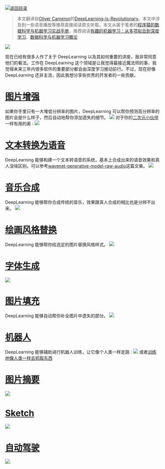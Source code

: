 [![返回目录](https://i.postimg.cc/JzFTMvjF/image.png)](https://github.com/wx-chevalier/Awesome-CheatSheets)

> 本文翻译自[Oliver Cameron](https://medium.com/@olivercameron?source=post_header_lockup)的[DeepLearning-Is-Revolutionary](https://medium.com/@olivercameron/deep-learning-is-revolutionary-d0f3667bafa0#.g4c7xvd6r)。本文中涉及到一些语音播放等推荐直接阅读原文听取。本文从属于笔者的[程序猿的数据科学与机器学习实战手册](https://github.com/wx-chevalier/DataScience-And-MachineLearning-Handbook-For-Coders)，推荐阅读[有趣的机器学习：从多项拟合到深度学习](https://github.com/wx-chevalier/DataScience-And-MachineLearning-Handbook-For-Coders/blob/master/machinelearning-is-fun-for-anyone-curious-about-ml.md)、[数据科学与机器学习概论](https://github.com/wx-chevalier/DataScience-And-MachineLearning-Handbook-For-Coders/blob/master/datascience-machinelearning.md)

![](https://coding.net/u/hoteam/p/Cache/git/raw/master/2016/11/1/1-gVvI3V9QZNYFpcaEjKU7-A.gif)

现在已经有很多人作了关于 DeepLearning 以及其如何重要的讲座，我非常同意他们的看法。工作在 DeepLearning 这个领域是让我觉得最接近魔法师的事，我觉得未来三年内很多软件的重要部分都会由深度学习推动前行。不过，现在好像 DeepLearning 还非主流，因此我想分享些优秀的开发者的一些贡献。

# [图片增强](https://github.com/alexjc/neural-enhance)

如果你手里只有一大堆低分辨率的图片，DeepLearning 可以帮你预测高分辨率的图片会是什么样子，然后自动地帮你添加遗失的细节。 ![](https://coding.net/u/hoteam/p/Cache/git/raw/master/2016/11/1/QQ20161105-0.png) 对于你的[二次元小伙伴](https://github.com/nagadomi/waifu2x)一样有用的奥 : ![](https://coding.net/u/hoteam/p/Cache/git/raw/master/2016/11/1/1-Gkg7yPVtjkF0wOPIWZtxBQ.png)

# [文本转换为语音](https://deepmind.com/blog/wavenet-generative-model-raw-audio/)

DeepLearning 能够构建一个文本转语音的系统，基本上合成出来的语音效果和真人没啥区别。可以参考[wavenet-generative-model-raw-audio](https://deepmind.com/blog/wavenet-generative-model-raw-audio)这篇文章。 ![](https://coding.net/u/hoteam/p/Cache/git/raw/master/2016/11/1/749BE442-C681-436A-BA0C-0653B51569AE.png)

# [音乐合成](https://deepmind.com/blog/wavenet-generative-model-raw-audio/)

DeepLearning 能够帮你合成传统的音乐，效果跟真人合成的相比也是分辨不出来。 ![](https://coding.net/u/hoteam/p/Cache/git/raw/master/2016/11/1/QQ20161105-0aa.png)

# [绘画风格替换](https://research.googleblog.com/2016/10/supercharging-style-transfer.html)

DeepLearning 能够帮你给选定的图片替换风格样式。 ![](https://coding.net/u/hoteam/p/Cache/git/raw/master/2016/11/1/1-WsAKFc_5-IJL0O7O0KIE0w.png)

# [字体生成](https://erikbern.com/2016/01/21/analyzing-50k-fonts-using-deep-neural-networks/)

![](https://coding.net/u/hoteam/p/Cache/git/raw/master/2016/11/1/1-HyG_V95simQdR8TuJIrgaw.gif)

# [图片填充](https://bamos.github.io/2016/08/09/deep-completion/)

DeepLearning 能够自动帮你补全图片中遗失的部分。 ![](https://coding.net/u/hoteam/p/Cache/git/raw/master/2016/11/1/1-wPaRi774o4z-9QTtDqvhxQ.gif)

# [机器人](https://blogs.nvidia.com/blog/2016/01/15/deep-learning-robot-walk/)

DeepLearning 能够辅助进行机器人训练，让它像个人类一样走路 : ![](https://coding.net/u/hoteam/p/Cache/git/raw/master/2016/11/1/1-ClcbwGyCCias_M-JNLkp7A.png) 或者[训练地像人类一样去抓取东西](https://research.googleblog.com/2016/03/deep-learning-for-robots-learning-from.html)

# [图片摘要](http://karpathy.github.io/2015/05/21/rnn-effectiveness/)

![](https://coding.net/u/hoteam/p/Cache/git/raw/master/2016/11/1/1-thSbyGo2JwWPyQIjAhAy7w.png)

# [Sketch](https://github.com/alexjc/neural-doodle)

![](https://coding.net/u/hoteam/p/Cache/git/raw/master/2016/11/1/1-DiIg3jMaC237O2GF4DyuYg.png)

# [自动驾驶](https://arxiv.org/abs/1604.07316)

![](https://coding.net/u/hoteam/p/Cache/git/raw/master/2016/11/1/jkjkloiui.gif)
